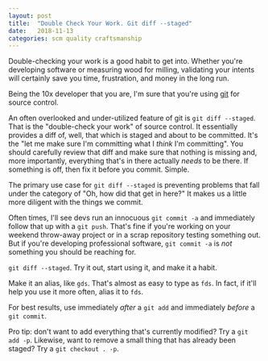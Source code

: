 ```yaml
---
layout: post
title:  "Double Check Your Work. Git diff --staged"
date:   2018-11-13
categories: scm quality craftsmanship
---
```


Double-checking your work is a good habit to get into. Whether you're
developing software or measuring wood for milling, validating your
intents will certainly save you time, frustration, and money in the long run.

Being the 10x developer that you are, I'm sure that you're using [git][git] for
source control.

An often overlooked and under-utilized feature of git is `git diff --staged`.
That is the "double-check your work" of source control. It essentially provides
a diff of, well, that which is staged and about to be committed. It's the "let
me make sure I'm committing what I _think_ I'm committing". You should
carefully review that diff and make sure that nothing is missing and, more
importantly, everything that's in there actually _needs_ to be there. If
something is off, then fix it before you commit. Simple.

The primary use case for `git diff --staged` is preventing problems that fall
under the category of "Oh, how did that get in here?" It makes us a little more
diligent with the things we commit.

Often times, I'll see devs run an innocuous `git commit -a` and immediately
follow that up with a `git push`. That's fine if you're working on your weekend
throw-away project or in a scrap repository testing something out.  But if
you're developing professional software, `git commit -a` is _not_ something you
should be reaching for.

`git diff --staged`. Try it out, start using it, and make it a habit.

Make it an alias, like `gds`. That's almost as easy to type as `fds`. In fact,
if it'll help you use it more often, alias it to `fds`.

For best results, use immediately _after_ a `git add` and immediately _before_
a `git commit`.


Pro tip: don't want to add everything that's currently modified? Try a `git add
-p`. Likewise, want to remove a small thing that has already been staged? Try a
`git checkout . -p`.

[git]: https://git-scm.com/
